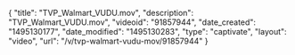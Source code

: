 {
    "title": "TVP_Walmart_VUDU.mov",
    "description": "TVP_Walmart_VUDU.mov",
    "videoid": "91857944",
    "date_created": "1495130177",
    "date_modified": "1495130283",
    "type": "captivate",
    "layout": "video",
    "url": "\/v\/tvp-walmart-vudu-mov\/91857944"
}